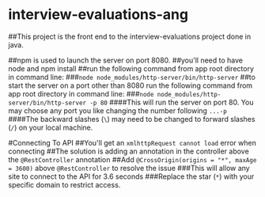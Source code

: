 # interview-evaluations-ang

##This project is the front end to the interview-evaluations project done in java.

##npm is used to launch the server on port 8080.
##you'll need to have node and npm install
##run the following command from app root directory in command line:
###`node node_modules/http-server/bin/http-server`
##to start the server on a port other than 8080 run the following command from app root directory in command line:
###`node node_modules/http-server/bin/http-server -p 80`
####This will run the server on port 80. You may choose any port you like changing the number following `...-p `
####The backward slashes (`\`) may need to be changed to forward slashes (`/`) on your local machine.

#Connecting To API
##You'll get an `xmlhttpRequest cannot load` error when connecting
##The solution is adding an annotation in the controller above the `@RestController` annotation
##Add `@CrossOrigin(origins = "*", maxAge = 3600)` above `@RestController` to resolve the issue
###This will allow any site to connect to the API for 3.6 seconds
###Replace the star (`*`) with your specific domain to restrict access.

